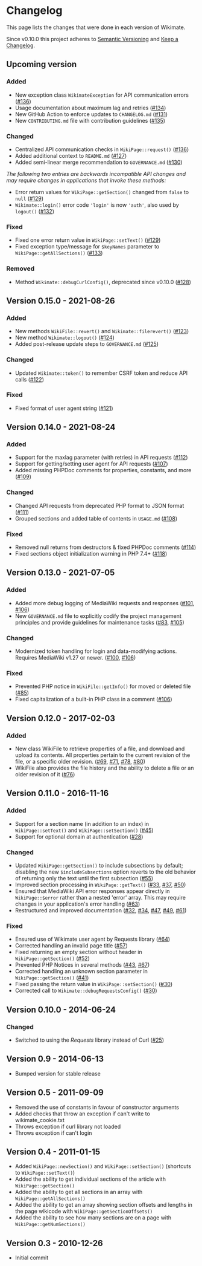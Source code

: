 # Changelog

This page lists the changes that were done in each version of Wikimate.

Since v0.10.0 this project adheres to [Semantic Versioning](http://semver.org/)
and [Keep a Changelog](http://keepachangelog.com/).

## Upcoming version

### Added

* New exception class `WikimateException` for API communication errors ([#136])
* Usage documentation about maximum lag and retries ([#134])
* New GitHub Action to enforce updates to `CHANGELOG.md` ([#131])
* New `CONTRIBUTING.md` file with contribution guidelines ([#135])

### Changed

* Centralized API communication checks in `WikiPage::request()` ([#136])
* Added additional context to `README.md` ([#127])
* Added semi-linear merge recommendation to `GOVERNANCE.md` ([#130])

_The following two entries are backwards incompatible API changes
and may require changes in applications that invoke these methods:_

* Error return values for `WikiPage::getSection()` changed from `false` to `null` ([#129])
* `Wikimate::login()` error code `'login'` is now `'auth'`, also used by `logout()` ([#132])

### Fixed

* Fixed one error return value in `WikiPage::setText()` ([#129])
* Fixed exception type/message for `$keyNames` parameter to `WikiPage::getAllSections()` ([#133])

### Removed

* Method `Wikimate::debugCurlConfig()`, deprecated since v0.10.0 ([#128])

## Version 0.15.0 - 2021-08-26

### Added

* New methods `WikiFile::revert()` and `Wikimate::filerevert()` ([#123])
* New method `Wikimate::logout()` ([#124])
* Added post-release update steps to `GOVERNANCE.md` ([#125])

### Changed

* Updated `Wikimate::token()` to remember CSRF token and reduce API calls ([#122])

### Fixed

* Fixed format of user agent string ([#121])

## Version 0.14.0 - 2021-08-24

### Added

* Support for the maxlag parameter (with retries) in API requests ([#112])
* Support for getting/setting user agent for API requests ([#107])
* Added missing PHPDoc comments for properties, constants, and more ([#109])

### Changed

* Changed API requests from deprecated PHP format to JSON format ([#111])
* Grouped sections and added table of contents in `USAGE.md` ([#108])

### Fixed

* Removed null returns from destructors & fixed PHPDoc comments ([#114])
* Fixed sections object initialization warning in PHP 7.4+ ([#118])

## Version 0.13.0 - 2021-07-05

### Added

* Added more debug logging of MediaWiki requests and responses ([#101], [#106])
* New `GOVERNANCE.md` file to explicitly codify the project management principles
  and provide guidelines for maintenance tasks ([#83], [#105])

### Changed

* Modernized token handling for login and data-modifying actions.
  Requires MediaWiki v1.27 or newer. ([#100], [#106])

### Fixed

* Prevented PHP notice in `WikiFile::getInfo()` for moved or deleted file ([#85])
* Fixed capitalization of a built-in PHP class in a comment ([#106])

## Version 0.12.0 - 2017-02-03

### Added

* New class WikiFile to retrieve properties of a file, and download and upload its contents.
  All properties pertain to the current revision of the file, or a specific older revision.
  ([#69], [#71], [#78], [#80])
* WikiFile also provides the file history
  and the ability to delete a file or an older revision of it ([#76])

## Version 0.11.0 - 2016-11-16

### Added

* Support for a section name (in addition to an index)
  in `WikiPage::setText()` and `WikiPage::setSection()` ([#45])
* Support for optional domain at authentication ([#28])

### Changed

* Updated `WikiPage::getSection()` to include subsections by default;
  disabling the new `$includeSubsections` option reverts to the old behavior
  of returning only the text until the first subsection ([#55])
* Improved section processing in `WikiPage::getText()` ([#33], [#37], [#50])
* Ensured that MediaWiki API error responses appear directly in `WikiPage::$error`
  rather than a nested 'error' array.
  This may require changes in your application's error handling ([#63])
* Restructured and improved documentation ([#32], [#34], [#47], [#49], [#61])

### Fixed

* Ensured use of Wikimate user agent by Requests library ([#64])
* Corrected handling an invalid page title ([#57])
* Fixed returning an empty section without header in `WikiPage::getSection()` ([#52])
* Prevented PHP Notices in several methods ([#43], [#67])
* Corrected handling an unknown section parameter in `WikiPage::getSection()` ([#41])
* Fixed passing the return value in `WikiPage::setSection()` ([#30])
* Corrected call to `Wikimate::debugRequestsConfig()` ([#30])

## Version 0.10.0 - 2014-06-24

### Changed

* Switched to using the *Requests* library instead of Curl ([#25])

## Version 0.9 - 2014-06-13

* Bumped version for stable release

## Version 0.5 - 2011-09-09

* Removed the use of constants in favour of constructor arguments
* Added checks that throw an exception if can't write to wikimate_cookie.txt
* Throws exception if curl library not loaded
* Throws exception if can't login

## Version 0.4 - 2011-01-15

* Added `WikiPage::newSection()` and `WikiPage::setSection()` (shortcuts to `WikiPage::setText()`)
* Added the ability to get individual sections of the article with `WikiPage::getSection()`
* Added the ability to get all sections in an array with `WikiPage::getAllSections()`
* Added the ability to get an array showing section offsets and lengths in the page wikicode
  with `WikiPage::getSectionOffsets()`
* Added the ability to see how many sections are on a page with `WikiPage::getNumSections()`

## Version 0.3 - 2010-12-26

* Initial commit

[#25]: https://github.com/hamstar/Wikimate/pull/25
[#28]: https://github.com/hamstar/Wikimate/pull/28
[#30]: https://github.com/hamstar/Wikimate/pull/30
[#32]: https://github.com/hamstar/Wikimate/pull/32
[#33]: https://github.com/hamstar/Wikimate/pull/33
[#34]: https://github.com/hamstar/Wikimate/pull/34
[#37]: https://github.com/hamstar/Wikimate/pull/37
[#41]: https://github.com/hamstar/Wikimate/pull/41
[#43]: https://github.com/hamstar/Wikimate/pull/43
[#45]: https://github.com/hamstar/Wikimate/pull/45
[#47]: https://github.com/hamstar/Wikimate/pull/47
[#49]: https://github.com/hamstar/Wikimate/pull/49
[#50]: https://github.com/hamstar/Wikimate/pull/50
[#52]: https://github.com/hamstar/Wikimate/pull/52
[#55]: https://github.com/hamstar/Wikimate/pull/55
[#57]: https://github.com/hamstar/Wikimate/pull/57
[#61]: https://github.com/hamstar/Wikimate/pull/61
[#63]: https://github.com/hamstar/Wikimate/pull/63
[#64]: https://github.com/hamstar/Wikimate/pull/64
[#67]: https://github.com/hamstar/Wikimate/pull/67
[#69]: https://github.com/hamstar/Wikimate/pull/69
[#71]: https://github.com/hamstar/Wikimate/pull/71
[#76]: https://github.com/hamstar/Wikimate/pull/76
[#78]: https://github.com/hamstar/Wikimate/pull/78
[#80]: https://github.com/hamstar/Wikimate/pull/80
[#83]: https://github.com/hamstar/Wikimate/pull/83
[#85]: https://github.com/hamstar/Wikimate/pull/85
[#100]: https://github.com/hamstar/Wikimate/pull/100
[#101]: https://github.com/hamstar/Wikimate/pull/101
[#105]: https://github.com/hamstar/Wikimate/pull/105
[#106]: https://github.com/hamstar/Wikimate/pull/106
[#107]: https://github.com/hamstar/Wikimate/pull/107
[#108]: https://github.com/hamstar/Wikimate/pull/108
[#109]: https://github.com/hamstar/Wikimate/pull/109
[#111]: https://github.com/hamstar/Wikimate/pull/111
[#112]: https://github.com/hamstar/Wikimate/pull/112
[#114]: https://github.com/hamstar/Wikimate/pull/114
[#118]: https://github.com/hamstar/Wikimate/pull/118
[#121]: https://github.com/hamstar/Wikimate/pull/121
[#122]: https://github.com/hamstar/Wikimate/pull/122
[#123]: https://github.com/hamstar/Wikimate/pull/123
[#124]: https://github.com/hamstar/Wikimate/pull/124
[#125]: https://github.com/hamstar/Wikimate/pull/125
[#127]: https://github.com/hamstar/Wikimate/pull/127
[#128]: https://github.com/hamstar/Wikimate/pull/128
[#129]: https://github.com/hamstar/Wikimate/pull/129
[#130]: https://github.com/hamstar/Wikimate/pull/130
[#131]: https://github.com/hamstar/Wikimate/pull/131
[#132]: https://github.com/hamstar/Wikimate/pull/132
[#133]: https://github.com/hamstar/Wikimate/pull/133
[#134]: https://github.com/hamstar/Wikimate/pull/134
[#135]: https://github.com/hamstar/Wikimate/pull/135
[#136]: https://github.com/hamstar/Wikimate/pull/136
